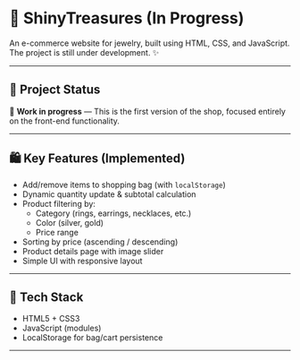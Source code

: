 # 💎 ShinyTreasures (In Progress)

An e-commerce website for jewelry, built using HTML, CSS, and  JavaScript.
The project is still under development. ✨

---

## 🚀 Project Status
🔧 **Work in progress** — This is the first version of the shop, focused entirely on the front-end functionality.

---

## 🛍️ Key Features (Implemented)
- Add/remove items to shopping bag (with `localStorage`)
- Dynamic quantity update & subtotal calculation
- Product filtering by:
  - Category (rings, earrings, necklaces, etc.)
  - Color (silver, gold)
  - Price range
- Sorting by price (ascending / descending)
- Product details page with image slider
- Simple UI with responsive layout

---

## 🧩 Tech Stack
- HTML5 + CSS3
- JavaScript (modules)
- LocalStorage for bag/cart persistence

---
